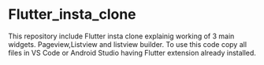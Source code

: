 # Flutter_insta_clone
This repository include Flutter insta clone explainig working of 3 main widgets. Pageview,Listview and listview builder.
To use this code copy all files in VS Code or Android Studio having Flutter extension already installed.
